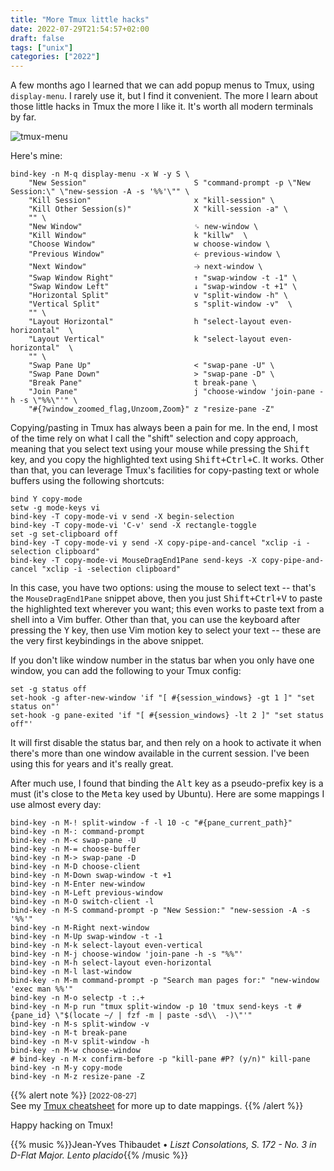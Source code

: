 ```yaml
---
title: "More Tmux little hacks"
date: 2022-07-29T21:54:57+02:00
draft: false
tags: ["unix"]
categories: ["2022"]
---
```


A few months ago I learned that we can add popup menus to Tmux, using `display-menu`. I rarely use it, but I find it convenient. The more I learn about those little hacks in Tmux the more I like it. It's worth all modern terminals by far.

![tmux-menu](/img/2022-07-29-20-11-46.png)

Here's mine:

```
bind-key -n M-q display-menu -x W -y S \
    "New Session"                        S "command-prompt -p \"New Session:\" \"new-session -A -s '%%'\"" \
    "Kill Session"                       x "kill-session" \
    "Kill Other Session(s)"              X "kill-session -a" \
    "" \
    "New Window"                         ␍ new-window \
    "Kill Window"                        k "killw"  \
    "Choose Window"                      w choose-window \
    "Previous Window"                    🡠 previous-window \
    "Next Window"                        🡢 next-window \
    "Swap Window Right"                  ↑ "swap-window -t -1" \
    "Swap Window Left"                   ↓ "swap-window -t +1" \
    "Horizontal Split"                   v "split-window -h" \
    "Vertical Split"                     s "split-window -v"  \
    "" \
    "Layout Horizontal"                  h "select-layout even-horizontal"  \
    "Layout Vertical"                    k "select-layout even-horizontal"  \
    "" \
    "Swap Pane Up"                       < "swap-pane -U" \
    "Swap Pane Down"                     > "swap-pane -D" \
    "Break Pane"                         t break-pane \
    "Join Pane"                          j "choose-window 'join-pane -h -s \"%%\"'" \
    "#{?window_zoomed_flag,Unzoom,Zoom}" z "resize-pane -Z"
```

Copying/pasting in Tmux has always been a pain for me. In the end, I most of the time rely on what I call the "shift" selection and copy approach, meaning that you select text using your mouse while pressing the <kbd>Shift</kbd> key, and you copy the highlighted text using <kbd>Shift+Ctrl+C</kbd>. It works. Other than that, you can leverage Tmux's facilities for copy-pasting text or whole buffers using the following shortcuts:

```
bind Y copy-mode
setw -g mode-keys vi
bind-key -T copy-mode-vi v send -X begin-selection
bind-key -T copy-mode-vi 'C-v' send -X rectangle-toggle
set -g set-clipboard off
bind-key -T copy-mode-vi y send -X copy-pipe-and-cancel "xclip -i -selection clipboard"
bind-key -T copy-mode-vi MouseDragEnd1Pane send-keys -X copy-pipe-and-cancel "xclip -i -selection clipboard"
```

In this case, you have two options: using the mouse to select text -- that's the `MouseDragEnd1Pane` snippet above, then you just <kbd>Shift+Ctrl+V</kbd> to paste the highlighted text wherever you want; this even works to paste text from a shell into a Vim buffer. Other than that, you can use the keyboard after pressing the <kbd>Y</kbd> key, then use Vim motion key to select your text -- these are the very first keybindings in the above snippet.

If you don't like window number in the status bar when you only have one window, you can add the following to your Tmux config:

```
set -g status off
set-hook -g after-new-window 'if "[ #{session_windows} -gt 1 ]" "set status on"'
set-hook -g pane-exited 'if "[ #{session_windows} -lt 2 ]" "set status off"'
```

It will first disable the status bar, and then rely on a hook to activate it when there's more than one window available in the current session. I've been using this for years and it's really great.

After much use, I found that binding the <kbd>Alt</kbd> key as a pseudo-prefix key is a must (it's close to the <kbd>Meta</kbd> key used by Ubuntu). Here are some mappings I use almost every day:

```
bind-key -n M-! split-window -f -l 10 -c "#{pane_current_path}"
bind-key -n M-: command-prompt
bind-key -n M-< swap-pane -U
bind-key -n M-= choose-buffer
bind-key -n M-> swap-pane -D
bind-key -n M-D choose-client
bind-key -n M-Down swap-window -t +1
bind-key -n M-Enter new-window
bind-key -n M-Left previous-window
bind-key -n M-O switch-client -l
bind-key -n M-S command-prompt -p "New Session:" "new-session -A -s '%%'"
bind-key -n M-Right next-window
bind-key -n M-Up swap-window -t -1
bind-key -n M-k select-layout even-vertical
bind-key -n M-j choose-window 'join-pane -h -s "%%"'
bind-key -n M-h select-layout even-horizontal
bind-key -n M-l last-window
bind-key -n M-m command-prompt -p "Search man pages for:" "new-window 'exec man %%'"
bind-key -n M-o selectp -t :.+
bind-key -n M-p run "tmux split-window -p 10 'tmux send-keys -t #{pane_id} \"$(locate ~/ | fzf -m | paste -sd\\  -)\"'"
bind-key -n M-s split-window -v
bind-key -n M-t break-pane
bind-key -n M-v split-window -h
bind-key -n M-w choose-window
# bind-key -n M-x confirm-before -p "kill-pane #P? (y/n)" kill-pane
bind-key -n M-y copy-mode
bind-key -n M-z resize-pane -Z
```

{{% alert note %}}
<small>[2022-08-27]</small><br>
See my [Tmux cheatsheet](/artciles/tmux/) for more up to date mappings.
{{% /alert %}}

Happy hacking on Tmux!

{{% music %}}Jean-Yves Thibaudet • _Liszt Consolations, S. 172 - No. 3 in D-Flat Major. Lento placido_{{% /music %}}
